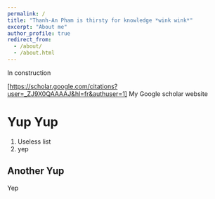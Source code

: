 ```yaml
---
permalink: /
title: "Thanh-An Pham is thirsty for knowledge *wink wink*"
excerpt: "About me"
author_profile: true
redirect_from: 
  - /about/
  - /about.html
---
```


In construction

[https://scholar.google.com/citations?user=_ZJ9X0QAAAAJ&hl=fr&authuser=1] My Google scholar website 

Yup Yup
======

1. Useless list
1. yep


Another Yup
------
Yep
